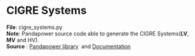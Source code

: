 # CIGRE Systems

**File**: cigre_systems.py  
**Note**: Pandapower source code able to generate the CIGRE Systems(**LV**, **MV** and HV).  
**Source** : [Pandapower library](https://github.com/e2nIEE/pandapower/tree/develop/pandapower/networks)  and [Documentation](https://pandapower.readthedocs.io/en/v2.6.0/networks/cigre.html)